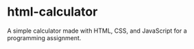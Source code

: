 # html-calculator
A simple calculator made with HTML, CSS, and JavaScript for a programming assignment.
